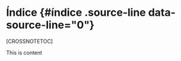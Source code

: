 # Índice {#índice  .source-line data-source-line="0"}


<p data-source-line="1" class="source-line empty-line" style="margin:0;"></p>




<p data-source-line="2" class="source-line " style="margin:0;"></p>


[CROSSNOTETOC]



<p data-source-line="3" class="source-line empty-line" style="margin:0;"></p>


This is content


<p data-source-line="5" class="source-line empty-line final-line" style="margin:0;"></p>

